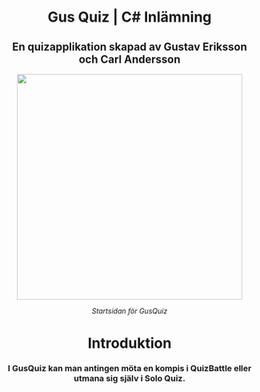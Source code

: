 <h1 align="center">Gus Quiz | C# Inlämning</h1>
<h2 align="center">En quizapplikation skapad av Gustav Eriksson och Carl Andersson</h2>
<div align="center">
  <img src="https://i.gyazo.com/004083b46d9c8f271c35b5701f4205e4.png" width="450px"></img>
</div>
<p align="center" ><em>Startsidan för GusQuiz</em></p>

<h1 align="center">Introduktion</h1>
<h3 align="center">I GusQuiz kan man antingen möta en kompis i QuizBattle eller utmana sig själv i Solo Quiz.</h3>
